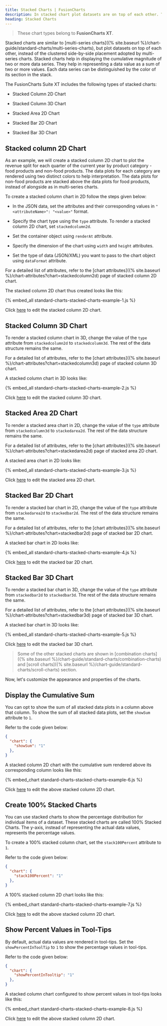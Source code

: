 ```yaml
---
title: Stacked Charts | FusionCharts
description: In stacked chart plot datasets are on top of each other. They help in displaying the cumlative magnitude of two or more data series.
heading: Stacked Charts
---
```


> These chart types belong to **FusionCharts XT**.

Stacked charts are similar to [multi-series charts]({% site.baseurl %}/chart-guide/standard-charts/multi-series-charts), but plot datasets on top of each other, instead of the clustered side-by-side placement adopted by multi-series charts. Stacked charts help in displaying the cumulative magnitude of two or more data series. They help in representing a data value as a sum of two or more values. Each data series can be distinguished by the color of its section in the stack.

The FusionCharts Suite XT includes the following types of stacked charts:

* Stacked Column 2D Chart

* Stacked Column 3D Chart

* Stacked Area 2D Chart

* Stacked Bar 2D Chart

* Stacked Bar 3D Chart

## Stacked column 2D Chart

As an example, we will create a stacked column 2D chart to plot the revenue split for each quarter of the current year by product category - food products and non-food products. The data plots for each category are rendered using two distinct colors to help interpretation. The data plots for non-food products are stacked above the data plots for food products, instead of alongside as in multi-series charts.

To create a stacked column chart in 2D follow the steps given below:

* In the JSON data, set the attributes and their corresponding values in `"<attributeName>": "<value>"` format.

* Specify the chart type using the `type` attribute. To render a stacked column 2D chart, set `stackedcolumn2d`.

* Set the container object using `renderAt` attribute.

* Specify the dimension of the chart using `width` and `height` attributes.

* Set the type of data (JSON/XML) you want to pass to the chart object using `dataFormat` attribute.

For a detailed list of attributes, refer to the [chart attributes]({% site.baseurl %}/chart-attributes?chart=stackedcolumn2d) page of stacked column 2D chart.

The stacked column 2D chart thus created looks like this:

{% embed_all standard-charts-stacked-charts-example-1.js %}

Click [here](http://jsfiddle.net/fusioncharts/15zbv887/) to edit the stacked column 2D chart.

## Stacked Column 3D Chart

To render a stacked column chart in 3D, change the value of the `type` attribute from `stackedcolumn2d` to `stackedcolumn3d`. The rest of the data structure remains the same.

For a detailed list of attributes, refer to the [chart attributes]({% site.baseurl %}/chart-attributes?chart=stackedcolumn3d) page of stacked column 3D chart.

A stacked column chart in 3D looks like:

{% embed_all standard-charts-stacked-charts-example-2.js %}

Click [here](http://jsfiddle.net/fusioncharts/z14fubaq/) to edit the stacked column 3D chart.

## Stacked Area 2D Chart

To render a stacked area chart in 2D, change the value of the `type` attribute from `stackedcolumn3d` to `stackedarea2d`. The rest of the data structure remains the same.

For a detailed list of attributes, refer to the [chart attributes]({% site.baseurl %}/chart-attributes?chart=stackedarea2d) page of stacked area 2D chart.

A stacked area chart in 2D looks like:

{% embed_all standard-charts-stacked-charts-example-3.js %}

Click [here](http://jsfiddle.net/fusioncharts/3RYK6/) to edit the stacked area 2D chart.

## Stacked Bar 2D Chart

To render a stacked bar chart in 2D, change the value of the `type` attribute from `stackedarea2d` to `stackedbar2d`. The rest of the data structure remains the same.

For a detailed list of attributes, refer to the [chart attributes]({% site.baseurl %}/chart-attributes?chart=stackedbar2d) page of stacked bar 2D chart.

A stacked bar chart in 2D looks like:

{% embed_all standard-charts-stacked-charts-example-4.js %}

Click [here](http://jsfiddle.net/fusioncharts/obga4uw9/) to edit the stacked bar 2D chart.

## Stacked Bar 3D Chart

To render a stacked bar chart in 3D, change the value of the `type` attribute from `stackedbar2d` to `stackedbar3d`. The rest of the data structure remains the same.

For a detailed list of attributes, refer to the [chart attributes]({% site.baseurl %}/chart-attributes?chart=stackedbar3d) page of stacked bar 3D chart.

A stacked bar chart in 3D looks like:

{% embed_all standard-charts-stacked-charts-example-5.js %}

Click [here](http://jsfiddle.net/fusioncharts/L6gg6ow3/) to edit the stacked bar 3D chart.

> Some of the other stacked charts are shown in [combination charts]({% site.baseurl %}/chart-guide/standard-charts/combination-charts) and [scroll charts]({% site.baseurl %}/chart-guide/standard-charts/scroll-charts) section.

Now, let's customize the appearance and properties of the charts. 

## Display the Cumulative Sum

You can opt to show the sum of all stacked data plots in a column above that column.  To show the sum of all stacked data plots, set the `showSum` attribute to `1`.

Refer to the code given below:

```json
{
  "chart": {
    "showSum": "1"
  },
}
```
A stacked column 2D chart with the cumulative sum rendered above its corresponding column looks like this:

{% embed_chart standard-charts-stacked-charts-example-6.js %}

Click [here](http://jsfiddle.net/fusioncharts/15zbv887/) to edit the above stacked column 2D chart.

## Create 100% Stacked Charts

You can use stacked charts to show the percentage distribution for individual items of a dataset. These stacked charts are called 100% Stacked Charts. The y-axis, instead of representing the actual data values, represents the percentage values. 

To create a 100% stacked column chart, set the `stack100Percent` attribute to `1`. 

Refer to the code given below:

```json
{
  "chart": {
    "stack100Percent": "1"
  },
}
```

A 100% stacked column 2D chart looks like this:

{% embed_chart standard-charts-stacked-charts-example-7.js %}

Click [here](http://jsfiddle.net/fusioncharts/pcgxjcLb/) to edit the above stacked column 2D chart.

## Show Percent Values in Tool-Tips

By default, actual data values are rendered in tool-tips. Set the `showPercentInToolTip`  to `1` to show the percentage values in tool-tips.

Refer to the code given below:

```json
{
  "chart": {
    "showPercentInTooltip": "1"
  },
}
```
A stacked column chart configured to show percent values in tool-tips looks like this:

{% embed_chart standard-charts-stacked-charts-example-8.js %}

Click [here](http://jsfiddle.net/fusioncharts/dwu9w555/) to edit the above stacked column 2D chart.